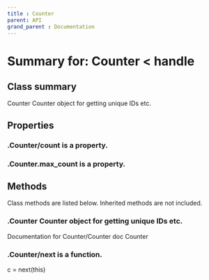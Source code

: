 ```yaml
---
title : Counter
parent: API
grand_parent : Documentation
---
```

# Summary for: **Counter**  < handle

## Class summary

Counter Counter object for getting unique IDs etc.

## Properties

### .Counter/**count** is a property.

### .Counter.**max_count** is a property.


## Methods

Class methods are listed below. Inherited methods are not included.

### .**Counter** **Counter** object for getting unique IDs etc.
Documentation for Counter/Counter
doc Counter

### .Counter/**next** is a function.
c = next(this)


